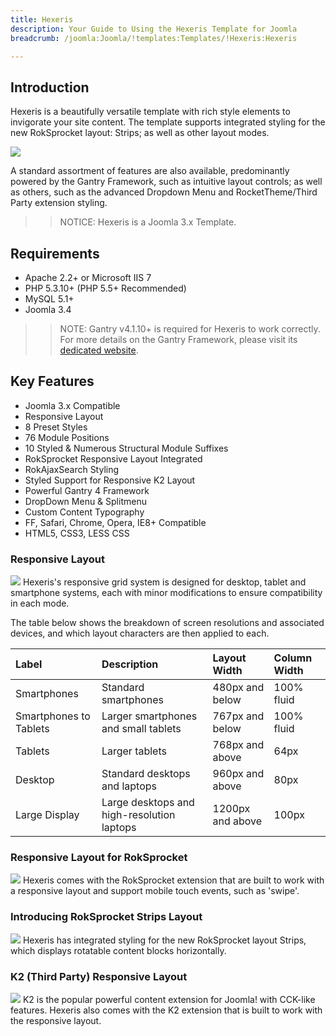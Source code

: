 ```yaml
---
title: Hexeris
description: Your Guide to Using the Hexeris Template for Joomla
breadcrumb: /joomla:Joomla/!templates:Templates/!Hexeris:Hexeris

---
```


Introduction
-----
Hexeris is a beautifully versatile template with rich style elements to invigorate your site content. The template supports integrated styling for the new RokSprocket layout: Strips; as well as other layout modes.

![][hexeris]

A standard assortment of features are also available, predominantly powered by the Gantry Framework, such as intuitive layout controls; as well as others, such as the advanced Dropdown Menu and RocketTheme/Third Party extension styling.

>> NOTICE: Hexeris is a Joomla 3.x Template.

Requirements
-----
* Apache 2.2+ or Microsoft IIS 7
* PHP 5.3.10+ (PHP 5.5+ Recommended)
* MySQL 5.1+
* Joomla 3.4

>> NOTE: Gantry v4.1.10+ is required for Hexeris to work correctly. For more details on the Gantry Framework, please visit its [dedicated website](http://gantry.org).

Key Features
-----
* Joomla 3.x Compatible
* Responsive Layout
* 8 Preset Styles
* 76 Module Positions
* 10 Styled & Numerous Structural Module Suffixes
* RokSprocket Responsive Layout Integrated
* RokAjaxSearch Styling
* Styled Support for Responsive K2 Layout
* Powerful Gantry 4 Framework
* DropDown Menu & Splitmenu
* Custom Content Typography
* FF, Safari, Chrome, Opera, IE8+ Compatible
* HTML5, CSS3, LESS CSS

### Responsive Layout
![][responsive]
Hexeris's responsive grid system is designed for desktop, tablet and smartphone systems, each with minor modifications to ensure compatibility in each mode.

The table below shows the breakdown of screen resolutions and associated devices, and which layout characters are then applied to each.

| Label                  | Description                                | Layout Width     | Column Width |  
| :--------------------- | :----------------------------------------- | :--------------- | :----------- |  
| Smartphones            | Standard smartphones                       | 480px and below  | 100% fluid   |  
| Smartphones to Tablets | Larger smartphones and small tablets       | 767px and below  | 100% fluid   |  
| Tablets                | Larger tablets                             | 768px and above  | 64px         |  
| Desktop                | Standard desktops and laptops              | 960px and above  | 80px         |  
| Large Display          | Large desktops and high-resolution laptops | 1200px and above | 100px        | 

### Responsive Layout for RokSprocket
![][roksprocket]
Hexeris comes with the RokSprocket extension that are built to work with a responsive layout and support mobile touch events, such as 'swipe'.

### Introducing RokSprocket Strips Layout
![][strips]
Hexeris has integrated styling for the new RokSprocket layout Strips, which displays rotatable content blocks horizontally.

### K2 (Third Party) Responsive Layout
![][k2]
K2 is the popular powerful content extension for Joomla! with CCK-like features. Hexeris also comes with the K2 extension that is built to work with the responsive layout.

[gantry]: http://gantry.org
[hexeris]: assets/hexeris2.jpeg
[responsive]: assets/responsive.jpg
[roksprocket]: assets/roksprocket.jpg
[filezilla]: https://filezilla-project.org
[launcher]: ../../start/rocketlauncher.md
[strips]: assets/strips.jpg
[k2]: assets/k2.jpg